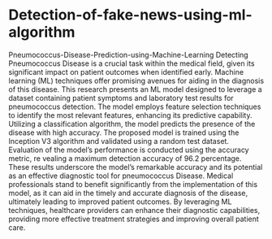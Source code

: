 # Detection-of-fake-news-using-ml-algorithm
Pneumococcus-Disease-Prediction-using-Machine-Learning
Detecting Pneumococcus Disease is a crucial task within the medical field, given its significant impact on patient outcomes when identified early. Machine learning (ML) techniques offer promising avenues for aiding in the diagnosis of this disease. This research presents an ML model designed to leverage a dataset containing patient symptoms and laboratory test results for pneumococcus detection. The model employs feature selection techniques to identify the most relevant features, enhancing its predictive capability. Utilizing a classification algorithm, the model predicts the presence of the disease with high accuracy. The proposed model is trained using the Inception V3 algorithm and validated using a random test dataset. Evaluation of the model’s performance is conducted using the accuracy metric, re vealing a maximum detection accuracy of 96.2 percentage. These results underscore the model’s remarkable accuracy and its potential as an effective diagnostic tool for pneumococcus Disease. Medical professionals stand to benefit significantly from the implementation of this model, as it can aid in the timely and accurate diagnosis of the disease, ultimately leading to improved patient outcomes. By leveraging ML techniques, healthcare providers can enhance their diagnostic capabilities, providing more effective treatment strategies and improving overall patient care.
